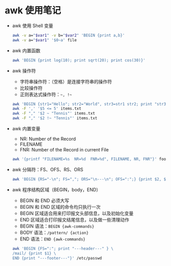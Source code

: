 # awk 使用笔记

- awk 使用 Shell 变量

  ```sh
  awk -v a="$var1" -v b="$var2" 'BEGIN {print a,b}'
  awk -v a="$var1" '$0~a' file
  ```

- awk 内置函数

  ```sh
  awk 'BEGIN {print log(10); print sqrt(20); print cos(30)}'
  ```

- awk 操作符
  - 字符串操作符：（空格）是连接字符串的操作符
  - 比较操作符
  - 正则表达式操作符：`~, !~`

  ```sh
  awk 'BEGIN {str1="Hello"; str2="World", str3=str1 str2; print "str3 is:", str3}'
  awk -F ',' '$5 <= 5' items.txt
  awk -F "," '$2 ~ "Tennis"' items.txt
  awk -F "," '$2 !~ "Tennis"' items.txt
  ```

- awk 内置变量
  - NR: Number of the Record
  - FILENAME
  - FNR: Number of the Record in current File

  ```sh
  awk '{printf "FILENAME=%s  NR=%d  FNR=%d", FILENAME, NR, FNR"}' foo.txt bar.txt
  ```

- awk 分隔符：FS、OFS、RS、ORS

  ```sh
  awk 'BEGIN {RS="-\n"; FS=","; ORS="\n---\n"; OFS=":";} {print $2, $3}' employee.txt
  ```

- awk 程序结构区域（BEGIN，body，END）
  - BEGIN 和 END 必须大写
  - BEGIN 和 END 区域的命令均只执行一次
  - BEGIN 区域适合用来打印报文头部信息，以及初始化变量
  - END 区域适合打印报文结尾信息，以及做一些清理动作
  - BEGIN 语法：`BEGIN {awk-commands}`
  - BODY 语法：`/pattern/ {action}`
  - END 语法：`END {awk-commands}`

  ```sh
  awk 'BEGIN {FS=":"; print "---header---" } \
  /mail/ {print $1} \
  END {print "---footer---"}' /etc/passwd
  ```
